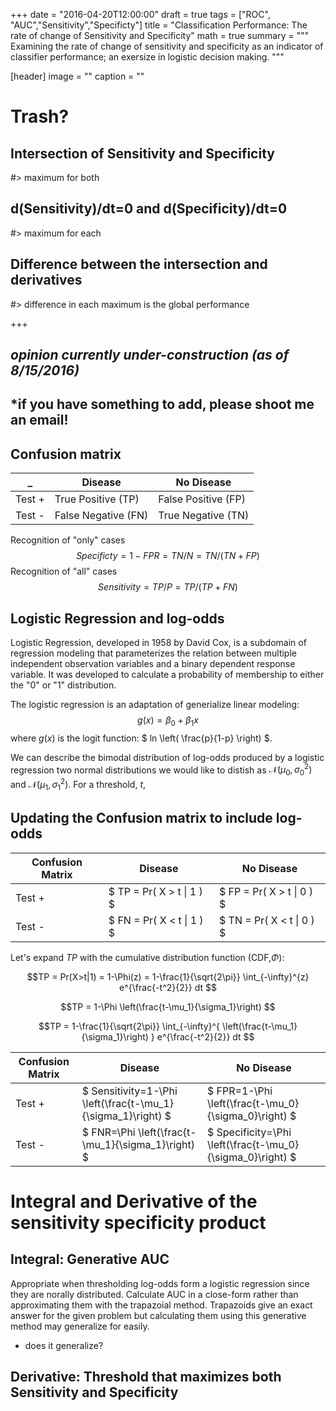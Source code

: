 +++
date = "2016-04-20T12:00:00"
draft = true
tags = ["ROC", "AUC","Sensitivity","Specificty"]
title = "Classification Performance: The rate of change of Sensitivity and Specificity"
math = true
summary = """
Examining the rate of change of sensitivity and specificity as an indicator of classifier performance; an exersize in logistic decision making.
"""

[header]
image = ""
caption = ""

# Trash?
## Intersection of Sensitivity and Specificity
#> maximum for both

## d(Sensitivity)/dt=0 and d(Specificity)/dt=0
#> maximum for each

## Difference between the intersection and derivatives
#> difference in each maximum is the global performance



+++

## *opinion currently under-construction (as of 8/15/2016)*
## *if you have something to add, please shoot me an email!

## Confusion matrix
_|Disease    | No Disease
--------|--------|------
Test +|True Positive (TP)     | False Positive (FP)
Test -|False Negative (FN)   | True Negative (TN)

Recognition of "only" cases $$ Specificty = 1-FPR = TN/N = TN/(TN+FP) $$
Recognition of "all" cases $$ Sensitivity = TP/P = TP/(TP+FN) $$

## Logistic Regression and log-odds

Logistic Regression, developed in 1958 by David Cox, is a subdomain of regression modeling that parameterizes the relation between multiple independent observation variables and a binary dependent response variable. It was developed to calculate a probability of membership to either the "0" or "1" distribution.

The logistic regression is an adaptation of generialize linear modeling:
$$ g(x) = \beta_0 + \beta_1 x $$
where $g(x)$ is the logit function: $ ln \left( \frac{p}{1-p} \right) $.

We can describe the bimodal distribution of log-odds produced by a logistic regression  two normal distributions we would like to distish as $\mathcal{N}(\mu_0,\sigma_0^2)$ and $\mathcal{N}(\mu_1,\sigma_1^2)$. For a threshold, $t$,

## Updating the Confusion matrix to include log-odds
Confusion Matrix|Disease    | No Disease
--------|--------|------
Test +| $ TP = Pr( X > t \| 1 ) $     | $ FP = Pr( X > t \| 0 ) $
Test -|$ FN = Pr( X < t \| 1 ) $   | $ TN = Pr( X < t \| 0 ) $

Let's expand $TP$ with the cumulative distribution function (CDF,$\Phi$):

$$TP = Pr(X>t|1) = 1-\Phi(z) = 1-\frac{1}{\sqrt{2\pi}} \int_{-\infty}^{z} e^{\frac{-t^2}{2}} dt $$

$$TP  = 1-\Phi \left(\frac{t-\mu_1}{\sigma_1}\right) $$

$$TP =  1-\frac{1}{\sqrt{2\pi}} \int_{-\infty}^{ \left(\frac{t-\mu_1}{\sigma_1}\right) } e^{\frac{-t^2}{2}} dt $$

Confusion Matrix|Disease    | No Disease
--------|--------|------
Test +| $ Sensitivity=1-\Phi \left(\frac{t-\mu_1}{\sigma_1}\right) $     | $ FPR=1-\Phi \left(\frac{t-\mu_0}{\sigma_0}\right) $
Test -|$ FNR=\Phi \left(\frac{t-\mu_1}{\sigma_1}\right) $   | $ Specificity=\Phi \left(\frac{t-\mu_0}{\sigma_0}\right) $



# Integral and Derivative of the sensitivity specificity product

## Integral: Generative AUC 

Appropriate when thresholding log-odds form a logistic regression since they are norally distributed. Calculate AUC in a close-form rather than approximating them with the trapazoial method. Trapazoids give an exact answer for the given problem but calculating them using this generative method may generalize for easily.

- does it generalize?

## Derivative: Threshold that maximizes both Sensitivity and Specificity



